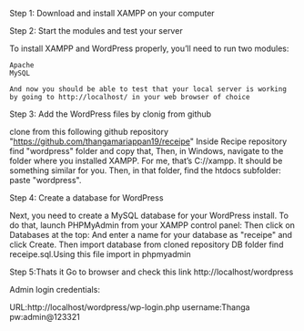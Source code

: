 Step 1: Download and install XAMPP on your computer

Step 2: Start the modules and test your server

To install XAMPP and WordPress properly, you’ll need to run two modules:

    Apache
    MySQL

    And now you should be able to test that your local server is working by going to http://localhost/ in your web browser of choice

Step 3: Add the WordPress files by clonig from github

clone from this following github repository
"https://github.com/thangamariappan19/receipe"
Inside Recipe repository find "wordpress" folder and copy that,
Then, in Windows, navigate to the folder where you installed XAMPP. For me, that’s C://xampp. It should be something similar for you. Then, in that folder, find the htdocs subfolder: paste "wordpress".

Step 4: Create a database for WordPress

Next, you need to create a MySQL database for your WordPress install. To do that, launch PHPMyAdmin from your XAMPP control panel:
Then click on Databases at the top:
And enter a name for your database as "receipe" and click Create. Then import database from cloned repository DB folder find receipe.sql.Using this file import in phpmyadmin

Step 5:Thats it Go to browser and check this link http://localhost/wordpress

Admin login credentials:

URL:http://localhost/wordpress/wp-login.php
username:Thanga
pw:admin@123321